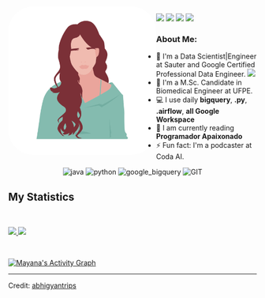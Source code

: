 <img align="left" alt="may-pic" height="300" style="border-radius:50px;" src="https://github.com/mayanamaranhao/mayanamaranhao/blob/main/may-pic.png">


  <div>
  <p align="left">
     <a href = "https://instagram.com/codaai.pod?utm_medium=copy_link"><img src="https://img.shields.io/badge/Instagram-E4405F?style=for-the-badge&logo=instagram&logoColor=white" target="_blank"></a>
     <a href = "https://open.spotify.com/show/3xE32o8vfJsbLfarPx6wcw?si=de46dffaeacf490a"><img src="https://img.shields.io/badge/Spotify-1ED760?&style=for-the-badge&logo=spotify&logoColor=white" target="_blank"></a>
     <a href = "mayanamdf@gmail.com"><img src="https://img.shields.io/badge/-Gmail-%23EA4335?style=for-the-badge&logo=gmail&logoColor=white" target="_blank"></a>
     <a href="https://www.linkedin.com/in/mayana-maranh%C3%A3o-510986115/" target="_blank"><img src="https://img.shields.io/badge/-LinkedIn-%230077B5?style=for-the-badge&logo=linkedin&logoColor=white" target="_blank"></a>
  </div>

### About Me:
- 🏦 I'm a Data Scientist|Engineer at Sauter and Google Certified Professional Data Engineer.
      <img src="https://media.giphy.com/media/WUlplcMpOCEmTGBtBW/giphy.gif" width="30">
- 📝 I'm a M.Sc. Candidate in Biomedical Engineer at UFPE.
- 💻 I use daily **bigquery**, **.py**, **.airflow**, **all Google Workspace**
- 📖 I am currently reading **Programador Apaixonado** 
- ⚡ Fun fact: I'm a podcaster at Coda AI.

<p align="center">
      <img src="https://www.vectorlogo.zone/logos/java/java-icon.svg" alt="java" width="65" height="65"/> 
      <img src="https://www.vectorlogo.zone/logos/python/python-icon.svg" alt="python" width="55" height="55"/>
      <img src="https://www.vectorlogo.zone/logos/google_bigquery/google_bigquery-ar21.svg" alt="google_bigquery" width="65" height="65"/>
      <img src="https://www.vectorlogo.zone/logos/git-scm/git-scm-icon.svg" alt="GIT" width="55" height="55"/> 
</p>

## My Statistics

<br/>
<p align="left">
  <a href="https://mayanamaranhao.dev/">
  <img width="49.5%" src="https://github-readme-stats.vercel.app/api?username=mayanamaranhao&show_icons=true&theme=gruvbox&hide_border=true" />
    <img width="49.5%" src="https://github-readme-streak-stats.herokuapp.com/?user=mayanamaranhao&theme=gruvbox&hide_border=true" />
  </a>
</p>
<br>

[![Mayana's Activity Graph](https://activity-graph.herokuapp.com/graph?username=mayanamaranhao&custom_title=Mayana%20Maranhão's%20Contribution%20Graph&theme=gruvbox&bg_color=282828&hide_border=true&line=d1a01f&point=c58545)](https://mayanamaranhao.dev)

------

Credit: [abhigyantrips](https://github.com/abhigyantrips)




